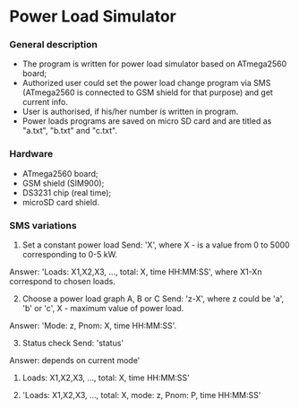 # Power Load Simulator #

### General description ###

* The program is written for power load simulator based on ATmega2560 board;
* Authorized user could set the power load change program via SMS (ATmega2560 is connected to GSM shield for that purpose) and get current info.
* User is authorised, if his/her number is written in program.
* Power loads programs are saved on micro SD card and are titled as "a.txt", "b.txt" and "c.txt".

### Hardware ###

* ATmega2560 board;
* GSM shield (SIM900);
* DS3231 chip (real time);
* microSD card shield.

### SMS variations ###

1. Set a constant power load
Send: 	'X', where X - is a value from 0 to 5000 corresponding to 0-5 kW.

Answer:	'Loads: X1,X2,X3, ..., total: X, time HH:MM:SS', where X1-Xn correspond to chosen loads.

2. Choose a power load graph A, B or C
Send:	'z-X', where z could be 'a', 'b' or 'c', X - maximum value of power load.

Answer:	'Mode: z, Pnom: X, time HH:MM:SS'.

3. Status check
Send: 	'status'

Answer: depends on current mode'

1) Loads: X1,X2,X3, ..., total: X, time HH:MM:SS'

2) 'Loads: X1,X2,X3, ..., total: X, mode: z, Pnom: P, time HH:MM:SS' 